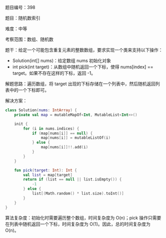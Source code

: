 题目编号：398

题目：随机数索引

难度：中等

考察范围：数组、随机数

题干：给定一个可能包含重复元素的整数数组，要求实现一个类来支持以下操作：

- Solution(int[] nums)：给定数组 nums 初始化对象
- int pick(int target)：从数组中随机返回一个下标，使得 nums[index] == target。如果不存在这样的下标，返回 -1。

解题思路：遍历数组，将 target 出现的下标存储在一个列表中，然后随机返回列表中的一个下标即可。

解决方案：

```kotlin
class Solution(nums: IntArray) {
    private val map = mutableMapOf<Int, MutableList<Int>>()

    init {
        for (i in nums.indices) {
            if (map[nums[i]] == null) {
                map[nums[i]] = mutableListOf(i)
            } else {
                map[nums[i]]!!.add(i)
            }
        }
    }

    fun pick(target: Int): Int {
        val list = map[target]
        return if (list == null || list.isEmpty()) {
            -1
        } else {
            list[(Math.random() * list.size).toInt()]
        }
    }
}
```

算法复杂度：初始化时需要遍历整个数组，时间复杂度为 O(n)；pick 操作只需要在列表中随机返回一个下标，时间复杂度为 O(1)。因此，总的时间复杂度为 O(n)。